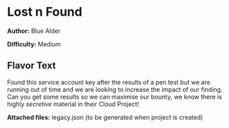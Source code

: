 # Lost n Found

**Author:** Blue Alder

**Difficulty:** Medium

## Flavor Text

Found this service account key after the results of a pen test but we are running out of time and we are looking to increase the impact of our finding. Can you get some results so we can maximise our bounty, we know there is highly *secretive* material in their Cloud Project!

**Attached files:**
legacy.json (to be generated when project is created)